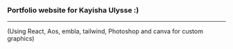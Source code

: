 ### Portfolio website for Kayisha Ulysse :)
---
(Using React, Aos, embla, tailwind, Photoshop and canva for custom graphics)
